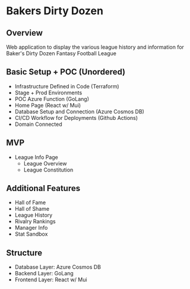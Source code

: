 # Bakers Dirty Dozen

## Overview

Web application to display the various league history and information for Baker's Dirty Dozen Fantasy Football League

## Basic Setup + POC (Unordered)

-   Infrastructure Defined in Code (Terraform)
-   Stage + Prod Environments
-   POC Azure Function (GoLang)
-   Home Page (React w/ Mui)
-   Database Setup and Connection (Azure Cosmos DB)
-   CI/CD Workflow for Deployments (Github Actions)
-   Domain Connected

## MVP

-   League Info Page
    -   League Overview
    -   League Constitution

## Additional Features

-   Hall of Fame
-   Hall of Shame
-   League History
-   Rivalry Rankings
-   Manager Info
-   Stat Sandbox

## Structure

-   Database Layer: Azure Cosmos DB
-   Backend Layer: GoLang
-   Frontend Layer: React w/ Mui
